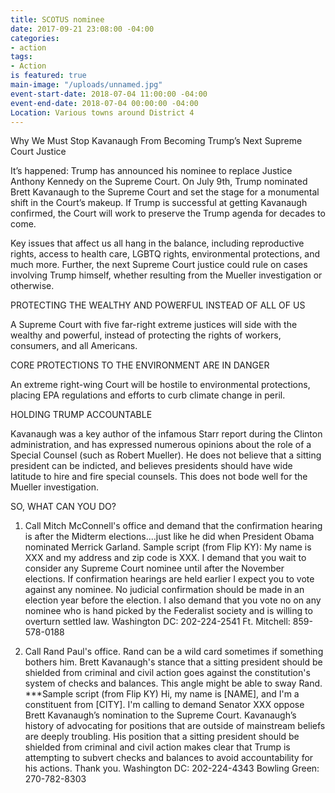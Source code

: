 ```yaml
---
title: SCOTUS nominee
date: 2017-09-21 23:08:00 -04:00
categories:
- action
tags:
- Action
is featured: true
main-image: "/uploads/unnamed.jpg"
event-start-date: 2018-07-04 11:00:00 -04:00
event-end-date: 2018-07-04 00:00:00 -04:00
Location: Various towns around District 4
---
```


Why We Must Stop Kavanaugh From Becoming Trump’s Next Supreme Court Justice
[](https://www.indivisible.org/resource/must-stop-kavanaugh-becoming-trumps-next-supreme-court-justice/)

It’s happened: Trump has announced his nominee to replace Justice Anthony Kennedy on the Supreme Court. On July 9th, Trump nominated Brett Kavanaugh to the Supreme Court and set the stage for a monumental shift in the Court’s makeup. If Trump is successful at getting Kavanaugh confirmed, the Court will work to preserve the Trump agenda for decades to come.

Key issues that affect us all hang in the balance, including reproductive rights, access to health care, LGBTQ rights, environmental protections, and much more. Further, the next Supreme Court justice could rule on cases involving Trump himself, whether resulting from the Mueller investigation or otherwise.

PROTECTING THE WEALTHY AND POWERFUL INSTEAD OF ALL OF US

A Supreme Court with five far-right extreme justices will side with the wealthy and powerful, instead of protecting the rights of workers, consumers, and all Americans.

CORE PROTECTIONS TO THE ENVIRONMENT ARE IN DANGER

An extreme right-wing Court will be hostile to environmental protections, placing EPA regulations and efforts to curb climate change in peril.

HOLDING TRUMP ACCOUNTABLE

Kavanaugh was a key author of the infamous Starr report during the Clinton administration, and has expressed numerous opinions about the role of a Special Counsel (such as Robert Mueller). He does not believe that a sitting president can be indicted, and believes presidents should have wide latitude to hire and fire special counsels. This does not bode well for the Mueller investigation.

SO, WHAT CAN YOU DO?
1.  Call Mitch McConnell's office and demand that the confirmation hearing is after the Midterm elections....just like he did when President Obama nominated Merrick Garland.
Sample script (from Flip KY):
My name is XXX and my address and zip code is XXX. I demand that you wait to consider any Supreme Court nominee until after the November elections. If confirmation hearings are held earlier I expect you to vote against any nominee. No judicial confirmation should be made in an election year before the election. I also demand that you vote no on any nominee who is hand picked by the Federalist society and is willing to overturn settled law.
Washington DC:  202-224-2541
Ft. Mitchell:  859-578-0188

2.  Call Rand Paul's office.  Rand can be a wild card sometimes if something bothers him.  Brett Kavanaugh's stance that a sitting president should be shielded from criminal and civil action goes against the constitution's system of checks and balances.  This angle might be able to sway Rand.  
***Sample script (from Flip KY)
Hi, my name is [NAME], and I'm a constituent from [CITY]. I'm calling to demand Senator XXX oppose Brett Kavanaugh’s nomination to the Supreme Court. Kavanaugh’s history of advocating for positions that are outside of mainstream beliefs are deeply troubling. His position that a sitting president should be shielded from criminal and civil action makes clear that Trump is attempting to subvert checks and balances to avoid accountability for his actions. Thank you.
Washington DC:  202-224-4343
Bowling Green:  270-782-8303
